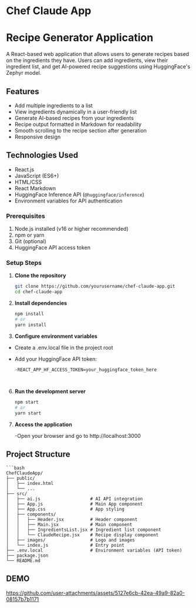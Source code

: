 # Chef Claude App
# Recipe Generator Application

A React-based web application that allows users to generate recipes based on the ingredients they have. Users can add ingredients, view their ingredient list, and get AI-powered recipe suggestions using HuggingFace's Zephyr model.

## Features

- Add multiple ingredients to a list
- View ingredients dynamically in a user-friendly list
- Generate AI-based recipes from your ingredients
- Recipe output formatted in Markdown for readability
- Smooth scrolling to the recipe section after generation
- Responsive design

## Technologies Used

- React.js
- JavaScript (ES6+)
- HTML/CSS
- React Markdown
- HuggingFace Inference API (`@huggingface/inference`)
- Environment variables for API authentication

### Prerequisites

1. Node.js installed (v16 or higher recommended)
2. npm or yarn
3. Git (optional)
4. HuggingFace API access token

### Setup Steps

1. **Clone the repository**
   ```bash
   git clone https://github.com/yourusername/chef-claude-app.git
   cd chef-claude-app

3. **Install dependencies**
   
	 ```bash
     npm install
     # or
     yarn install

4. **Configure environment variables**

- Create a .env.local file in the project root
- Add your HuggingFace API token:

  	```bash
	-REACT_APP_HF_ACCESS_TOKEN=your_huggingface_token_here

		

6. **Run the development server**

   ```bash
   npm start
   # or
   yarn start

7. **Access the application**
   
	-Open your browser and go to http://localhost:3000

## Project Structure

	```bash
	ChefClaudeApp/
	├── public/
	│   ├── index.html
	│   └── ...
	├── src/
	│   ├── ai.js                   # AI API integration
	│   ├── App.js                  # Main App component
	│   ├── App.css                 # App styling
	│   ├── components/
	│   │   ├── Header.jsx          # Header component
	│   │   ├── Main.jsx            # Main component
	│   │   ├── IngredientsList.jsx # Ingredient list component
	│   │   └── ClaudeRecipe.jsx    # Recipe display component
	│   ├── images/                 # Logo and images
	│   └── index.js                # Entry point
	├── .env.local                  # Environment variables (API token)
	├── package.json
	└── README.md

## DEMO

https://github.com/user-attachments/assets/5127e6cb-42ea-49a9-82a0-08157b7b1171


